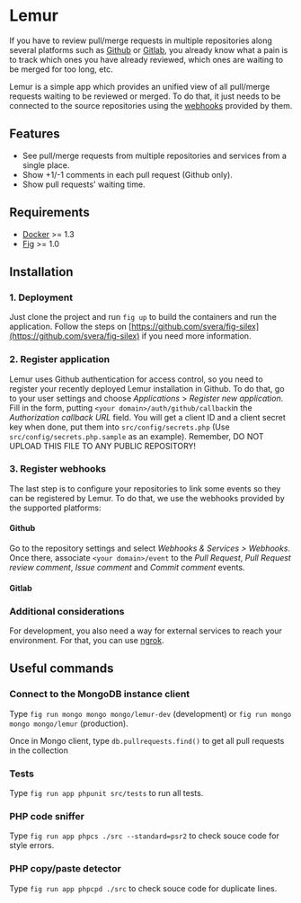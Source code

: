 # Lemur

If you have to review pull/merge requests in multiple repositories along 
several platforms such as [Github](https://github.com) or 
[Gitlab](https://about.gitlab.com), you already know what a pain is to track
which ones you have already reviewed, which ones are waiting to be merged for too long, etc.

Lemur is a simple app which provides an unified view of all pull/merge requests
waiting to be reviewed or merged. To do that, it just needs to be connected to the
source repositories using the [webhooks](https://developer.github.com/webhooks/)
provided by them.

## Features

* See pull/merge requests from multiple repositories and services from a single place.
* Show +1/-1 comments in each pull request (Github only).
* Show pull requests' waiting time.

## Requirements

* [Docker](http://docker.com) >= 1.3
* [Fig](http://fig.sh) >= 1.0

## Installation

### 1. Deployment

Just clone the project and run ```fig up``` to build the containers and run the
application. Follow the steps on [https://github.com/svera/fig-silex](https://github.com/svera/fig-silex) if you need more information.

### 2. Register application

Lemur uses Github authentication for access control, so you need to register your recently deployed Lemur installation in Github. To do that,
go to your user settings and choose *Applications* > *Register new application*. Fill in the form, putting ```<your domain>/auth/github/callback```in the *Authorization callback URL* field.
You will get a client ID and a client secret key when done, put them into ```src/config/secrets.php``` (Use ```src/config/secrets.php.sample``` as an example). Remember, DO NOT UPLOAD THIS FILE TO ANY PUBLIC REPOSITORY!

### 3. Register webhooks

The last step is to configure your repositories to link some events so they can be registered by Lemur. To do that, we use the webhooks provided
by the supported platforms:

#### Github

Go to the repository settings and select *Webhooks & Services > Webhooks*. Once there, associate ```<your domain>/event``` to the *Pull Request*, *Pull Request review comment*, *Issue comment* and
*Commit comment* events.

#### Gitlab

### Additional considerations

For development, you also need a way for external services to reach
your environment. For that, you can use [ngrok](https://ngrok.com/).


## Useful commands

### Connect to the MongoDB instance client

Type ```fig run mongo mongo mongo/lemur-dev``` (development) or ```fig run mongo mongo mongo/lemur``` (production).

Once in Mongo client, type ```db.pullrequests.find()``` to get all pull requests in the collection

### Tests

Type ```fig run app phpunit src/tests``` to run all tests.

### PHP code sniffer

Type ```fig run app phpcs ./src --standard=psr2``` to check souce code for style errors.

### PHP copy/paste detector

Type ```fig run app phpcpd ./src``` to check souce code for duplicate lines.